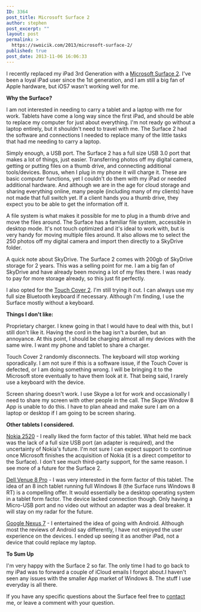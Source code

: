 ```yaml
---
ID: 3364
post_title: Microsoft Surface 2
author: stephen
post_excerpt: ""
layout: post
permalink: >
  https://swoicik.com/2013/microsoft-surface-2/
published: true
post_date: 2013-11-06 16:06:33
---
```

I recently replaced my iPad 3rd Generation with a <a title="Microsoft Surface 2" href="http://click.linksynergy.com/link?id=3gyNTOlByHY&amp;offerid=166833.3273&amp;type=2&amp;murl=http%3A%2F%2Flink.mercent.com%2Fredirect.ashx%3Fmr%3AmerchantID%3DMSFT%26mr%3AtrackingCode%3D5BC87A25-CE25-E311-B773-BC305BF933C0%26mr%3AtargetUrl%3Dhttp%3A%2F%2Fsurface.microsoftstore.com%2Fstore%2Fmsusa%2Fen_US%2Fhtml%2FpbPage.PDPS%2FproductID.286867200%253fWT.mc_id%253dmer_linkshare" target="_blank">Microsoft Surface 2</a>. I've been a loyal iPad user since the 1st generation, and I am still a big fan of Apple hardware, but iOS7 wasn't working well for me.

<strong>Why the Surface?</strong>

I am not interested in needing to carry a tablet and a laptop with me for work. Tablets have come a long way since the first iPad, and should be able to replace my computer for just about everything. I'm not ready go without a laptop entirely, but it shouldn't need to travel with me. The Surface 2 had the software and connections I needed to replace many of the little tasks that had me needing to carry a laptop.

<!--more-->Simply enough, a USB port. The Surface 2 has a full size USB 3.0 port that makes a lot of things, just easier. Transferring photos off my digital camera, getting or putting files on a thumb drive, and connecting additional tools/devices. Bonus, when I plug in my phone it will charge it. These are basic computer functions, yet I couldn't do them with my iPad or needed additional hardware. And although we are in the age for cloud storage and sharing everything online, many people (including many of my clients) have not made that full switch yet. If a client hands you a thumb drive, they expect you to be able to get the information off it.

A file system is what makes it possible for me to plug in a thumb drive and move the files around. The Surface has a familiar file system, accessible in desktop mode. It's not touch optimized and it's ideal to work with, but is very handy for moving multiple files around. It also allows me to select the 250 photos off my digital camera and import then directly to a SkyDrive folder.

A quick note about SkyDrive. The Surface 2 comes with 200gb of SkyDrive storage for 2 years. This was a selling point for me. I am a big fan of SkyDrive and have already been moving a lot of my files there. I was ready to pay for more storage already, so this just fit perfectly.

I also opted for the <a href="http://www.microsoftstore.com/store/msusa/en_US/pdp/Touch-Cover-2/productID.286867000" target="_blank">Touch Cover 2</a>. I'm still trying it out. I can always use my full size Bluetooth keyboard if necessary. Although I'm finding, I use the Surface mostly without a keyboard.

<strong>Things I don't like:</strong>

Proprietary charger. I knew going in that I would have to deal with this, but I still don't like it. Having the cord in the bag isn't a burden, but an annoyance. At this point, I should be charging almost all my devices with the same wire. I want my phone and tablet to share a charger.

Touch Cover 2 randomly disconnects. The keyboard will stop working sporadically. I am not sure if this is a software issue, if the Touch Cover is defected, or I am doing something wrong. I will be bringing it to the Microsoft store eventually to have them look at it. That being said, I rarely use a keyboard with the device.

Screen sharing doesn't work. I use Skype a lot for work and occasionally I need to share my screen with other people in the call. The Skype Window 8 App is unable to do this. I have to plan ahead and make sure I am on a laptop or desktop if I am going to be screen sharing.

<strong>Other tablets I considered.</strong>

<a title="Nokia 2520" href="http://www.nokia.com/global/products/tablet/lumia2520/" target="_blank">Nokia 2520</a> - I really liked the form factor of this tablet. What held me back was the lack of a full size USB port (an adapter is required), and the uncertainty of Nokia's future. I'm not sure I can expect support to continue once Microsoft finishes the acquisition of Nokia (it is a direct competitor to the Surface). I don't see much third-party support, for the same reason. I see more of a future for the Surface 2.

<a title="Dell Venue 8 Pro" href="http://www.dell.com/us/p/dell-venue-8-pro/pd" target="_blank">Dell Venue 8 Pro</a> - I was very interested in the form factor of this tablet. The idea of an 8 inch tablet running full Windows 8 (the Surface runs Windows 8 RT) is a compelling offer. It would essentially be a desktop operating system in a tablet form factor. The device lacked connection though. Only having a Micro-USB port and no video out without an adapter was a deal breaker. It will stay on my radar for the future.

<a title="Google Nexus 7" href="http://www.google.com/nexus/7/" target="_blank">Google Nexus 7</a> - I entertained the idea of going with Android. Although most the reviews of Android say differently, I have not enjoyed the user experience on the devices. I ended up seeing it as another iPad, not a device that could replace my laptop.

<strong>To Sum Up</strong>

I'm very happy with the Surface 2 so far. The only time I had to go back to my iPad was to forward a couple of iCloud emails I forgot about.I haven't seen any issues with the smaller App market of Windows 8. The stuff I use everyday is all there.

If you have any specific questions about the Surface feel free to <a title="Contact" href="http://swoicik.com/contact/" target="_blank">contact</a> me, or leave a comment with your question.